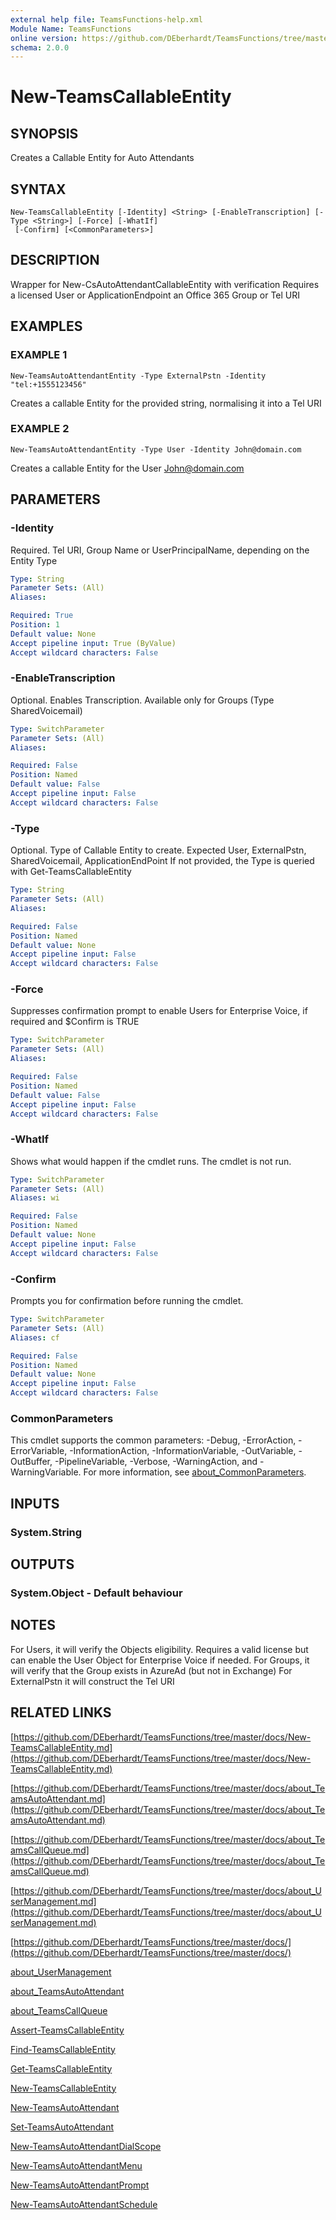 ```yaml
---
external help file: TeamsFunctions-help.xml
Module Name: TeamsFunctions
online version: https://github.com/DEberhardt/TeamsFunctions/tree/master/docs/New-TeamsCallableEntity.md
schema: 2.0.0
---
```


# New-TeamsCallableEntity

## SYNOPSIS
Creates a Callable Entity for Auto Attendants

## SYNTAX

```
New-TeamsCallableEntity [-Identity] <String> [-EnableTranscription] [-Type <String>] [-Force] [-WhatIf]
 [-Confirm] [<CommonParameters>]
```

## DESCRIPTION
Wrapper for New-CsAutoAttendantCallableEntity with verification
Requires a licensed User or ApplicationEndpoint an Office 365 Group or Tel URI

## EXAMPLES

### EXAMPLE 1
```
New-TeamsAutoAttendantEntity -Type ExternalPstn -Identity "tel:+1555123456"
```

Creates a callable Entity for the provided string, normalising it into a Tel URI

### EXAMPLE 2
```
New-TeamsAutoAttendantEntity -Type User -Identity John@domain.com
```

Creates a callable Entity for the User John@domain.com

## PARAMETERS

### -Identity
Required.
Tel URI, Group Name or UserPrincipalName, depending on the Entity Type

```yaml
Type: String
Parameter Sets: (All)
Aliases:

Required: True
Position: 1
Default value: None
Accept pipeline input: True (ByValue)
Accept wildcard characters: False
```

### -EnableTranscription
Optional.
Enables Transcription.
Available only for Groups (Type SharedVoicemail)

```yaml
Type: SwitchParameter
Parameter Sets: (All)
Aliases:

Required: False
Position: Named
Default value: False
Accept pipeline input: False
Accept wildcard characters: False
```

### -Type
Optional.
Type of Callable Entity to create.
Expected User, ExternalPstn, SharedVoicemail, ApplicationEndPoint
If not provided, the Type is queried with Get-TeamsCallableEntity

```yaml
Type: String
Parameter Sets: (All)
Aliases:

Required: False
Position: Named
Default value: None
Accept pipeline input: False
Accept wildcard characters: False
```

### -Force
Suppresses confirmation prompt to enable Users for Enterprise Voice, if required and $Confirm is TRUE

```yaml
Type: SwitchParameter
Parameter Sets: (All)
Aliases:

Required: False
Position: Named
Default value: False
Accept pipeline input: False
Accept wildcard characters: False
```

### -WhatIf
Shows what would happen if the cmdlet runs.
The cmdlet is not run.

```yaml
Type: SwitchParameter
Parameter Sets: (All)
Aliases: wi

Required: False
Position: Named
Default value: None
Accept pipeline input: False
Accept wildcard characters: False
```

### -Confirm
Prompts you for confirmation before running the cmdlet.

```yaml
Type: SwitchParameter
Parameter Sets: (All)
Aliases: cf

Required: False
Position: Named
Default value: None
Accept pipeline input: False
Accept wildcard characters: False
```

### CommonParameters
This cmdlet supports the common parameters: -Debug, -ErrorAction, -ErrorVariable, -InformationAction, -InformationVariable, -OutVariable, -OutBuffer, -PipelineVariable, -Verbose, -WarningAction, and -WarningVariable. For more information, see [about_CommonParameters](http://go.microsoft.com/fwlink/?LinkID=113216).

## INPUTS

### System.String
## OUTPUTS

### System.Object - Default behaviour
## NOTES
For Users, it will verify the Objects eligibility.
Requires a valid license but can enable the User Object for Enterprise Voice if needed.
For Groups, it will verify that the Group exists in AzureAd (but not in Exchange)
For ExternalPstn it will construct the Tel URI

## RELATED LINKS

[https://github.com/DEberhardt/TeamsFunctions/tree/master/docs/New-TeamsCallableEntity.md](https://github.com/DEberhardt/TeamsFunctions/tree/master/docs/New-TeamsCallableEntity.md)

[https://github.com/DEberhardt/TeamsFunctions/tree/master/docs/about_TeamsAutoAttendant.md](https://github.com/DEberhardt/TeamsFunctions/tree/master/docs/about_TeamsAutoAttendant.md)

[https://github.com/DEberhardt/TeamsFunctions/tree/master/docs/about_TeamsCallQueue.md](https://github.com/DEberhardt/TeamsFunctions/tree/master/docs/about_TeamsCallQueue.md)

[https://github.com/DEberhardt/TeamsFunctions/tree/master/docs/about_UserManagement.md](https://github.com/DEberhardt/TeamsFunctions/tree/master/docs/about_UserManagement.md)

[https://github.com/DEberhardt/TeamsFunctions/tree/master/docs/](https://github.com/DEberhardt/TeamsFunctions/tree/master/docs/)

[about_UserManagement]()

[about_TeamsAutoAttendant]()

[about_TeamsCallQueue]()

[Assert-TeamsCallableEntity]()

[Find-TeamsCallableEntity]()

[Get-TeamsCallableEntity]()

[New-TeamsCallableEntity]()

[New-TeamsAutoAttendant]()

[Set-TeamsAutoAttendant]()

[New-TeamsAutoAttendantDialScope]()

[New-TeamsAutoAttendantMenu]()

[New-TeamsAutoAttendantPrompt]()

[New-TeamsAutoAttendantSchedule]()

